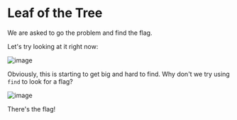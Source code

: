 # Leaf of the Tree 

We are asked to go the problem and find the flag.

Let's try looking at it right now:

![image](https://user-images.githubusercontent.com/24576987/32644919-98e1315c-c5b2-11e7-82ce-86033ead9499.png)

Obviously, this is starting to get big and hard to find. Why don't we try using `find` to look for a flag?

![image](https://user-images.githubusercontent.com/24576987/32644961-d7911980-c5b2-11e7-822f-2386d7ce0444.png)

There's the flag!

